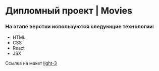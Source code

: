 # Дипломный проект | Movies

### На этапе верстки используются следующие технологии:
- HTML
- CSS
- React
- JSX

Ссылка на макет [light-3](https://www.figma.com/file/6FMWkB94wE7KTkcCgUXtnC/%D0%94%D0%B8%D0%BF%D0%BB%D0%BE%D0%BC%D0%BD%D1%8B%D0%B9-%D0%BF%D1%80%D0%BE%D0%B5%D0%BA%D1%82?type=design&node-id=1%3A2436&mode=design&t=jEoL69k02jJ6Fhqf-1)
